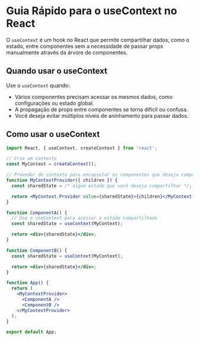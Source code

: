# Guia Rápido para o useContext no React

O `useContext` é um hook no React que permite compartilhar dados, como o estado, entre componentes sem a necessidade de passar props manualmente através da árvore de componentes.

## Quando usar o useContext

Use o `useContext` quando:

- Vários componentes precisam acessar os mesmos dados, como configurações ou estado global.
- A propagação de props entre componentes se torna difícil ou confusa.
- Você deseja evitar múltiplos níveis de aninhamento para passar dados.

## Como usar o useContext

```jsx
import React, { useContext, createContext } from 'react';

// Crie um contexto
const MyContext = createContext();

// Provedor do contexto para encapsular os componentes que deseja compartilhar o estado
function MyContextProvider({ children }) {
  const sharedState = /* algum estado que você deseja compartilhar */;

  return <MyContext.Provider value={sharedState}>{children}</MyContext.Provider>;
}

function ComponentA() {
  // Use o useContext para acessar o estado compartilhado
  const sharedState = useContext(MyContext);

  return <div>{sharedState}</div>;
}

function ComponentB() {
  const sharedState = useContext(MyContext);

  return <div>{sharedState}</div>;
}

function App() {
  return (
    <MyContextProvider>
      <ComponentA />
      <ComponentB />
    </MyContextProvider>
  );
}

export default App;
```